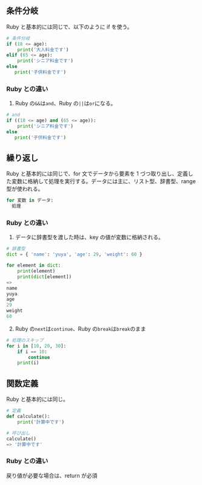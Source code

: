 ## 条件分岐

Ruby と基本的には同じで、以下のように if を使う。

```python
# 条件分岐
if (18 <= age):
    print('大人料金です')
elif (65 <= age):
    print('シニア料金です')
else
   print('子供料金です')
```

### Ruby との違い

1. Ruby の`&&`は`and`、Ruby の`||`は`or`になる。

```python
# and
if ((18 <= age) and (65 <= age)):
    print('シニア料金です')
else
   print('子供料金です')
```

## 繰り返し

Ruby と基本的には同じで、for 文でデータから要素を 1 づつ取り出し、定義した変数に格納して処理を実行する。データには主に、リスト型、辞書型、range 型が使われる。

```python
for 変数 in データ:
  処理
```

### Ruby との違い

1. データに辞書型を渡した時は、key の値が変数に格納される。

```python
# 辞書型
dict = { 'name': 'yuya', 'age': 29, 'weight': 60 }

for element in dict:
    print(element)
    print(dict[element])
=>
name
yuya
age
29
weight
60
```

2. Ruby の`next`は`continue`、Ruby の`break`は`break`のまま

```python
# 処理のスキップ
for i in [10, 20, 30]:
    if i == 10:
        continue
    print(i)
```

## 関数定義

Ruby と基本的には同じ。

```python
# 定義
def calculate():
    print('計算中です')

# 呼び出し
calculate()
=> '計算中です'
```

### Ruby との違い

戻り値が必要な場合は、return が必須

